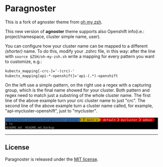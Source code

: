# Paragnoster
This is a fork of agnoster theme from [oh my zsh](https://github.com/ohmyzsh/ohmyzsh).

This new version of **agnoster** theme supports also Openshift info(i.e.: project/namespace, cluster simple name, user).

You can configure how your cluster name can be mapped to a different *(shorter)* name. To do this, modify your .zshrc file, in this way:
after the line with `source $ZSH/oh-my-zsh.sh` write a mapping for every pattern you want to customize, e.g.:
```
kubectx_mapping[-crc-]='-(crc)-'
kubectx_mapping[api-*-openshift]='api-(.*)-openshift
```

On the left use a simple pattern, on the right use a regex with a capturing group, which is the final name showed for your cluster.
Both pattern and regex need to match just a substring of the whole cluster name.
The first line of the above example turn your crc cluster name to just "crc".
The second line of the above example turn a cluster name called, for example, "api-mycluster-openshift", just to "mycluster".

![How the theme looks like](./screenshot.png)

---

## License
Paragnoster is released under the [MIT license](https://github.com/vitorz/paragnoster/blob/master/LICENSE.txt).
